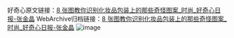 好奇心原文链接：[8 张图教你识别化妆品包装上的那些奇怪图案_时尚_好奇心日报-张金晶](https://www.qdaily.com/articles/9629.html)
WebArchive归档链接：[8 张图教你识别化妆品包装上的那些奇怪图案_时尚_好奇心日报-张金晶](http://web.archive.org/web/20180923190527/http://www.qdaily.com:80/articles/9629.html)
![image](http://ww3.sinaimg.cn/large/007d5XDply1g3vg035lgfj30u08r5e81)